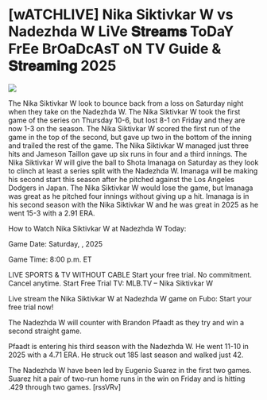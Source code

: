 #  [wATCHLIVE] Nika Siktivkar W vs Nadezhda W LiVe 𝐒𝐭𝐫𝐞𝐚𝐦𝐬 ToDaY FrEe BrOaDcAsT oN TV Guide & 𝐒𝐭𝐫𝐞𝐚𝐦𝐢𝐧𝐠  2025  
  
  
[![](https://i.imgur.com/qSNzIqt.png)](https://movie.rssnews.media/jGAfNJKH.php)  
  
The Nika Siktivkar W look to bounce back from a loss on Saturday night when they take on the Nadezhda W. The Nika Siktivkar W took the first game of the series on Thursday 10-6, but lost 8-1 on Friday and they are now 1-3 on the season. The Nika Siktivkar W scored the first run of the game in the top of the second, but gave up two in the bottom of the inning and trailed the rest of the game. The Nika Siktivkar W managed just three hits and Jameson Taillon gave up six runs in four and a third innings. The Nika Siktivkar W will give the ball to Shota Imanaga on Saturday as they look to clinch at least a series split with the Nadezhda W. Imanaga will be making his second start this season after he pitched against the Los Angeles Dodgers in Japan. The Nika Siktivkar W would lose the game, but Imanaga was great as he pitched four innings without giving up a hit. Imanaga is in his second season with the Nika Siktivkar W and he was great in 2025 as he went 15-3 with a 2.91 ERA.

How to Watch Nika Siktivkar W at Nadezhda W Today:

Game Date: Saturday, , 2025

Game Time: 8:00 p.m. ET

LIVE SPORTS & TV WITHOUT CABLE
Start your free trial. No commitment. Cancel anytime.
Start Free Trial
TV: MLB.TV – Nika Siktivkar W

Live stream the Nika Siktivkar W at Nadezhda W game on Fubo: Start your free trial now!

The Nadezhda W will counter with Brandon Pfaadt as they try and win a second straight game.

Pfaadt is entering his third season with the Nadezhda W. He went 11-10 in 2025 with a 4.71 ERA. He struck out 185 last season and walked just 42.

The Nadezhda W have been led by Eugenio Suarez in the first two games. Suarez hit a pair of two-run home runs in the win on Friday and is hitting .429 through two games. [rssVRv]